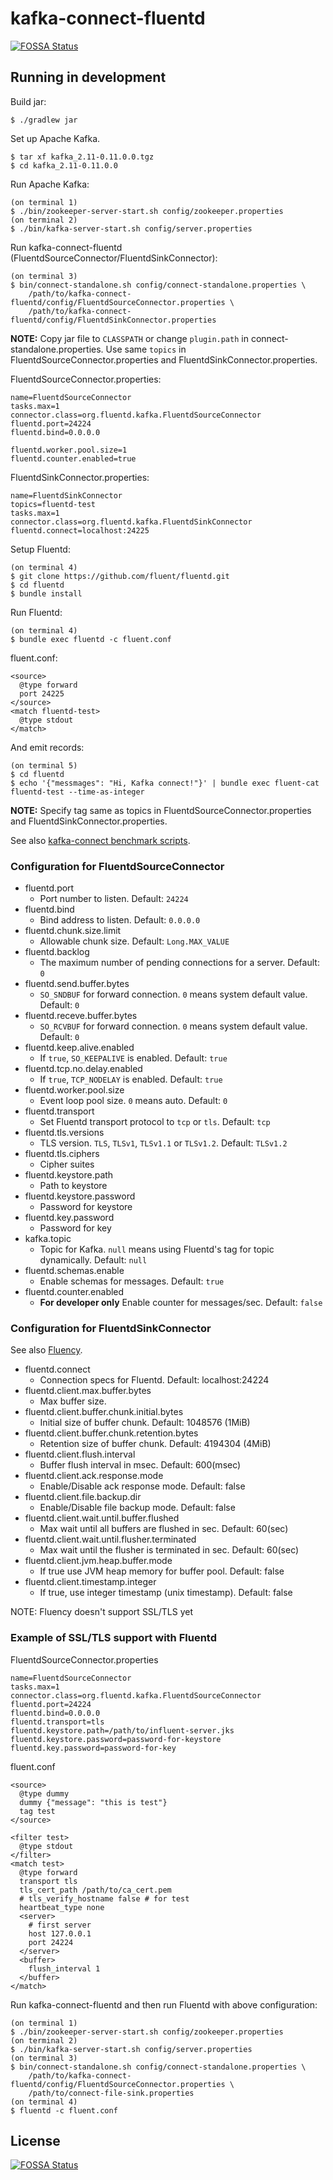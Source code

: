 # kafka-connect-fluentd
[![FOSSA Status](https://app.fossa.io/api/projects/git%2Bgithub.com%2Ffluent%2Fkafka-connect-fluentd.svg?type=shield)](https://app.fossa.io/projects/git%2Bgithub.com%2Ffluent%2Fkafka-connect-fluentd?ref=badge_shield)


## Running in development

Build jar:

```
$ ./gradlew jar
```

Set up Apache Kafka.

```
$ tar xf kafka_2.11-0.11.0.0.tgz
$ cd kafka_2.11-0.11.0.0
```

Run Apache Kafka:

```
(on terminal 1)
$ ./bin/zookeeper-server-start.sh config/zookeeper.properties 
(on terminal 2)
$ ./bin/kafka-server-start.sh config/server.properties
```

Run kafka-connect-fluentd (FluentdSourceConnector/FluentdSinkConnector):

```
(on terminal 3)
$ bin/connect-standalone.sh config/connect-standalone.properties \
    /path/to/kafka-connect-fluentd/config/FluentdSourceConnector.properties \
    /path/to/kafka-connect-fluentd/config/FluentdSinkConnector.properties
```

**NOTE:** Copy jar file to `CLASSPATH` or change `plugin.path` in connect-standalone.properties.
Use same `topics` in FluentdSourceConnector.properties and FluentdSinkConnector.properties.

FluentdSourceConnector.properties:

```
name=FluentdSourceConnector
tasks.max=1
connector.class=org.fluentd.kafka.FluentdSourceConnector
fluentd.port=24224
fluentd.bind=0.0.0.0

fluentd.worker.pool.size=1
fluentd.counter.enabled=true
```

FluentdSinkConnector.properties:

```
name=FluentdSinkConnector
topics=fluentd-test
tasks.max=1
connector.class=org.fluentd.kafka.FluentdSinkConnector
fluentd.connect=localhost:24225
```

Setup Fluentd:

```
(on terminal 4)
$ git clone https://github.com/fluent/fluentd.git
$ cd fluentd
$ bundle install
```

Run Fluentd:

```
(on terminal 4)
$ bundle exec fluentd -c fluent.conf
```

fluent.conf:

```aconf
<source>
  @type forward
  port 24225
</source>
<match fluentd-test>
  @type stdout
</match>
```

And emit records:

```
(on terminal 5)
$ cd fluentd
$ echo '{"messmages": "Hi, Kafka connect!"}' | bundle exec fluent-cat fluentd-test --time-as-integer
```

**NOTE:** Specify tag same as topics in FluentdSourceConnector.properties and FluentdSinkConnector.properties.

See also [kafka-connect benchmark scripts](https://github.com/fluent/fluentd-benchmark/tree/master/kafka-connect).

### Configuration for FluentdSourceConnector

* fluentd.port
  * Port number to listen. Default: `24224`
* fluentd.bind
  * Bind address to listen. Default: `0.0.0.0`
* fluentd.chunk.size.limit
  * Allowable chunk size. Default: `Long.MAX_VALUE`
* fluentd.backlog
  * The maximum number of pending connections for a server. Default: `0`
* fluentd.send.buffer.bytes
  * `SO_SNDBUF` for forward connection. `0` means system default value. Default: `0`
* fluentd.receve.buffer.bytes
  * `SO_RCVBUF` for forward connection. `0` means system default value. Default: `0`
* fluentd.keep.alive.enabled
  * If `true`, `SO_KEEPALIVE` is enabled. Default: `true`
* fluentd.tcp.no.delay.enabled
  * If `true`, `TCP_NODELAY` is enabled. Default: `true`
* fluentd.worker.pool.size
  * Event loop pool size. `0` means auto. Default: `0`
* fluentd.transport
  * Set Fluentd transport protocol to `tcp` or `tls`. Default: `tcp`
* fluentd.tls.versions
  * TLS version. `TLS`, `TLSv1`, `TLSv1.1` or `TLSv1.2`. Default: `TLSv1.2`
* fluentd.tls.ciphers
  * Cipher suites
* fluentd.keystore.path
  * Path to keystore
* fluentd.keystore.password
  * Password for keystore
* fluentd.key.password
  * Password for key
* kafka.topic
  * Topic for Kafka. `null` means using Fluentd's tag for topic dynamically. Default: `null`
* fluentd.schemas.enable
  * Enable schemas for messages. Default: `true`
* fluentd.counter.enabled
  * **For developer only** Enable counter for messages/sec. Default: `false`

### Configuration for FluentdSinkConnector

See also [Fluency](https://github.com/komamitsu/fluency).

* fluentd.connect
  * Connection specs for Fluentd. Default: localhost:24224
* fluentd.client.max.buffer.bytes
  * Max buffer size.
* fluentd.client.buffer.chunk.initial.bytes
  * Initial size of buffer chunk. Default: 1048576 (1MiB)
* fluentd.client.buffer.chunk.retention.bytes
  * Retention size of buffer chunk. Default: 4194304 (4MiB)
* fluentd.client.flush.interval
  * Buffer flush interval in msec. Default: 600(msec)
* fluentd.client.ack.response.mode
  * Enable/Disable ack response mode. Default: false
* fluentd.client.file.backup.dir
  * Enable/Disable file backup mode. Default: false
* fluentd.client.wait.until.buffer.flushed
  * Max wait until all buffers are flushed in sec. Default: 60(sec)
* fluentd.client.wait.until.flusher.terminated
  * Max wait until the flusher is terminated in sec. Default: 60(sec)
* fluentd.client.jvm.heap.buffer.mode
  * If true use JVM heap memory for buffer pool. Default: false
* fluentd.client.timestamp.integer
  * If true, use integer timestamp (unix timestamp). Default: false

NOTE: Fluency doesn't support SSL/TLS yet

### Example of SSL/TLS support with Fluentd

FluentdSourceConnector.properties

```
name=FluentdSourceConnector
tasks.max=1
connector.class=org.fluentd.kafka.FluentdSourceConnector
fluentd.port=24224
fluentd.bind=0.0.0.0
fluentd.transport=tls
fluentd.keystore.path=/path/to/influent-server.jks
fluentd.keystore.password=password-for-keystore
fluentd.key.password=password-for-key
```

fluent.conf

```aconf
<source>
  @type dummy
  dummy {"message": "this is test"}
  tag test
</source>

<filter test>
  @type stdout
</filter>
<match test>
  @type forward
  transport tls
  tls_cert_path /path/to/ca_cert.pem
  # tls_verify_hostname false # for test
  heartbeat_type none
  <server>
    # first server
    host 127.0.0.1
    port 24224
  </server>
  <buffer>
    flush_interval 1
  </buffer>
</match>
```

Run kafka-connect-fluentd and then run Fluentd with above configuration:

```text
(on terminal 1)
$ ./bin/zookeeper-server-start.sh config/zookeeper.properties
(on terminal 2)
$ ./bin/kafka-server-start.sh config/server.properties
(on terminal 3)
$ bin/connect-standalone.sh config/connect-standalone.properties \
    /path/to/kafka-connect-fluentd/config/FluentdSourceConnector.properties \
    /path/to/connect-file-sink.properties
(on terminal 4)
$ fluentd -c fluent.conf
```



## License
[![FOSSA Status](https://app.fossa.io/api/projects/git%2Bgithub.com%2Ffluent%2Fkafka-connect-fluentd.svg?type=large)](https://app.fossa.io/projects/git%2Bgithub.com%2Ffluent%2Fkafka-connect-fluentd?ref=badge_large)